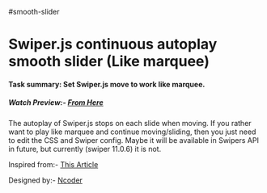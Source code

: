 #smooth-slider

<h1>Swiper.js continuous autoplay smooth slider (Like marquee)</h1>

<h4>Task summary: Set Swiper.js move to work like marquee.</h4>

<h5>Watch Preview:- <a href="https://smooth-marquee-slider.netlify.app/">From Here</a></h5>

<p>The autoplay of Swiper.js stops on each slide when moving. If you rather want to play like marquee and continue moving/sliding, then you just need to edit the CSS and Swiper config. Maybe it will be available in Swipers API in future, but currently (swiper 11.0.6) it is not.</p>

<p>Inspired from:- <a href="https://www.great-tit.com/swiper-js-continuous-autoplay-like-marquee/" target="_blank">This Article</a></p>
      
<p>Designed by:- <a href="https://www.facebook.com/muhammad.nurulislam.arif" target="_blank" class="ncoder">Ncoder</a></p>
